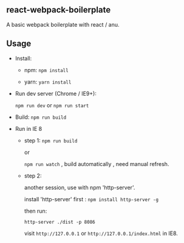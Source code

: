 react-webpack-boilerplate
-----------------------------------------
A basic webpack boilerplate with react / anu.

## Usage
- Install:
    - npm: `npm install`
    
    - yarn: `yarn install`

* Run dev server (Chrome / IE9+):

    `npm run dev` or `npm run start`
    

* Build:
    `npm run build`
    

* Run in IE 8
    + step 1:
        `npm run build`
        
        or
        
        `npm run watch` , build automatically , need manual refresh.
    
    + step 2:
    
        another session, use with npm 'http-server'.

        install 'http-server' first : `npm install http-server -g`

        then run:

        `http-server ./dist -p 8086`

        visit `http://127.0.0.1` or `http://127.0.0.1/index.html` in IE8.


